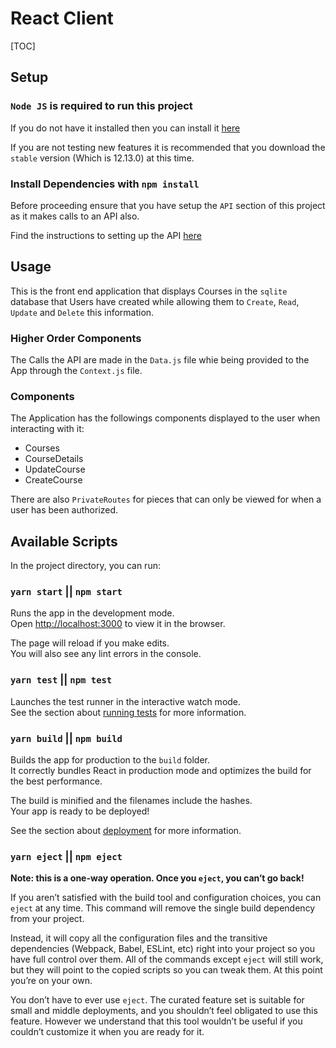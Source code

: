 # React Client

[TOC]

## Setup 

### `Node JS` is required to run this project

If you do not have it installed then you can install it [here](https://nodejs.org/en/)

If you are not testing new features it is recommended that you download the `stable` version (Which is 12.13.0) at this time.

### Install Dependencies with `npm install`

Before proceeding ensure that you have setup the `API` section of this project as it makes calls to an API also. 

Find the instructions to setting up the API [here](../api/README.md)

## Usage

This is the front end application that displays Courses in the `sqlite` database that Users have created while allowing them to `Create`, `Read`, `Update` and `Delete` this information.

### Higher Order Components

The Calls the API are made in the `Data.js` file whie being provided to the App through the `Context.js` file.

### Components

The Application has the followings components displayed to the user when interacting with it:

  - Courses
  - CourseDetails
  - UpdateCourse
  - CreateCourse

There are also `PrivateRoutes` for pieces that can only be viewed for when a user has been authorized.

## Available Scripts

In the project directory, you can run:

### `yarn start` || `npm start`

Runs the app in the development mode.<br />
Open [http://localhost:3000](http://localhost:3000) to view it in the browser.

The page will reload if you make edits.<br />
You will also see any lint errors in the console.

### `yarn test` || `npm test`

Launches the test runner in the interactive watch mode.<br />
See the section about [running tests](https://facebook.github.io/create-react-app/docs/running-tests) for more information.

### `yarn build` || `npm build`

Builds the app for production to the `build` folder.<br />
It correctly bundles React in production mode and optimizes the build for the best performance.

The build is minified and the filenames include the hashes.<br />
Your app is ready to be deployed!

See the section about [deployment](https://facebook.github.io/create-react-app/docs/deployment) for more information.

### `yarn eject` || `npm eject`

**Note: this is a one-way operation. Once you `eject`, you can’t go back!**

If you aren’t satisfied with the build tool and configuration choices, you can `eject` at any time. This command will remove the single build dependency from your project.

Instead, it will copy all the configuration files and the transitive dependencies (Webpack, Babel, ESLint, etc) right into your project so you have full control over them. All of the commands except `eject` will still work, but they will point to the copied scripts so you can tweak them. At this point you’re on your own.

You don’t have to ever use `eject`. The curated feature set is suitable for small and middle deployments, and you shouldn’t feel obligated to use this feature. However we understand that this tool wouldn’t be useful if you couldn’t customize it when you are ready for it.
